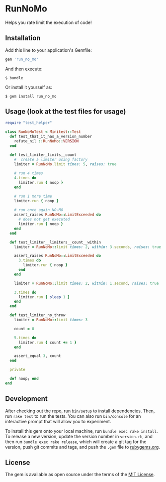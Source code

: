 # RunNoMo

Helps you rate limit the execution of code!

## Installation

Add this line to your application's Gemfile:

```ruby
gem 'run_no_mo'
```

And then execute:

    $ bundle

Or install it yourself as:

    $ gem install run_no_mo

## Usage (look at the test files for usage)

```ruby
require "test_helper"

class RunNoMoTest < Minitest::Test
  def test_that_it_has_a_version_number
    refute_nil ::RunNoMo::VERSION
  end

  def test_limiter_limits__count
    #  create a limiter using factory
    limiter = RunNoMo.limit times: 5, raises: true
    
    # run 4 times
    4.times do
      limiter.run { noop }
    end

    # run 1 more time
    limiter.run { noop }
    
    # run once again NO-MO
    assert_raises RunNoMo::LimitExceeded do
      # does not get executed
      limiter.run { noop }
    end
  end

  def test_limiter__limiters__count__within
    limiter = RunNoMo::limit times: 2, within: 3.seconds, raises: true

    assert_raises RunNoMo::LimitExceeded do
      3.times do
        limiter.run { noop }
      end
    end

    limiter = RunNoMo::limit times: 2, within: 1.second, raises: true

    3.times do
      limiter.run { sleep 1 }
    end
  end

  def test_limiter_no_throw
    limiter = RunNoMo::limit times: 3

    count = 0

    5.times do
      limiter.run { count += 1 }
    end

    assert_equal 3, count
  end

  private

  def noop; end
end

```

## Development

After checking out the repo, run `bin/setup` to install dependencies. Then, run `rake test` to run the tests. You can also run `bin/console` for an interactive prompt that will allow you to experiment.

To install this gem onto your local machine, run `bundle exec rake install`. To release a new version, update the version number in `version.rb`, and then run `bundle exec rake release`, which will create a git tag for the version, push git commits and tags, and push the `.gem` file to [rubygems.org](https://rubygems.org).

## License

The gem is available as open source under the terms of the [MIT License](https://opensource.org/licenses/MIT).
